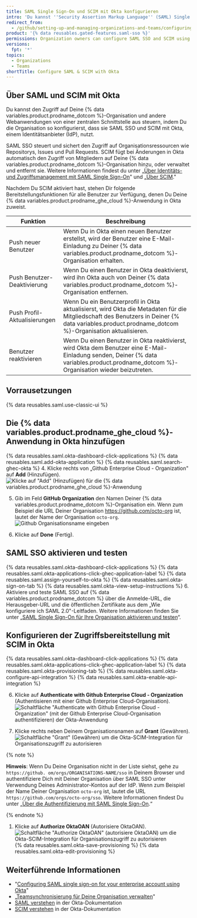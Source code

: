 ```yaml
---
title: SAML Single Sign-On und SCIM mit Okta konfigurieren
intro: 'Du kannst ''Security Assertion Markup Language'' (SAML) Single Sign-On (SSO) und ''System for Cross-Domain Identity Management'' (SCIM, System zur Identitätsverwaltung über Domänen hinweg) mit Okta verwenden, um den Zugriff auf Deine Organisation automatisch auf {% data variables.product.prodname_dotcom %} zu verwalten.'
redirect_from:
  - /github/setting-up-and-managing-organizations-and-teams/configuring-saml-single-sign-on-and-scim-using-okta
product: '{% data reusables.gated-features.saml-sso %}'
permissions: Organization owners can configure SAML SSO and SCIM using Okta for an organization.
versions:
  fpt: '*'
topics:
  - Organizations
  - Teams
shortTitle: Configure SAML & SCIM with Okta
---
```


## Über SAML und SCIM mit Okta

Du kannst den Zugriff auf Deine {% data variables.product.prodname_dotcom %}-Organisation und andere Webanwendungen von einer zentralen Schnittstelle aus steuern, indem Du die Organisation so konfigurierst, dass sie SAML SSO und SCIM mit Okta, einem Identitätsanbieter (IdP), nutzt.

SAML SSO steuert und sichert den Zugriff auf Organisationsressourcen wie Repositorys, Issues und Pull Requests. SCIM fügt bei Änderungen in Okta automatisch den Zugriff von Mitgliedern auf Deine {% data variables.product.prodname_dotcom %}-Organisation hinzu, oder verwaltet und entfernt sie. Weitere Informationen findest du unter „[Über Identitäts- und Zugriffsmanagement mit SAML Single Sign-On](/organizations/managing-saml-single-sign-on-for-your-organization/about-identity-and-access-management-with-saml-single-sign-on)" und „[Über SCIM](/organizations/managing-saml-single-sign-on-for-your-organization/about-scim)."

Nachdem Du SCIM aktiviert hast, stehen Dir folgende Bereitstellungsfunktionen für alle Benutzer zur Verfügung, denen Du Deine {% data variables.product.prodname_ghe_cloud %}-Anwendung in Okta zuweist.

| Funktion                     | Beschreibung                                                                                                                                                                                      |
| ---------------------------- | ------------------------------------------------------------------------------------------------------------------------------------------------------------------------------------------------- |
| Push neuer Benutzer          | Wenn Du in Okta einen neuen Benutzer erstellst, wird der Benutzer eine E-Mail-Einladung zu Deiner {% data variables.product.prodname_dotcom %}-Organisation erhalten.                             |
| Push Benutzer-Deaktivierung  | Wenn Du einen Benutzer in Okta deaktivierst, wird ihn Okta auch von Deiner {% data variables.product.prodname_dotcom %}-Organisation entfernen.                                                   |
| Push Profil-Aktualisierungen | Wenn Du ein Benutzerprofil in Okta aktualisierst, wird Okta die Metadaten für die Mitgliedschaft des Benutzers in Deiner {% data variables.product.prodname_dotcom %}-Organisation aktualisieren. |
| Benutzer reaktivieren        | Wenn Du einen Benutzer in Okta reaktivierst, wird Okta dem Benutzer eine E-Mail-Einladung senden, Deiner {% data variables.product.prodname_dotcom %}-Organisation wieder beizutreten.            |

## Vorrausetzungen

{% data reusables.saml.use-classic-ui %}

## Die {% data variables.product.prodname_ghe_cloud %}-Anwendung in Okta hinzufügen

{% data reusables.saml.okta-dashboard-click-applications %}
{% data reusables.saml.add-okta-application %}
{% data reusables.saml.search-ghec-okta %}
4. Klicke rechts von „Github Enterprise Cloud - Organization" auf **Add** (Hinzufügen). ![Klicke auf "Add" (Hinzufügen) für die {% data variables.product.prodname_ghe_cloud %}-Anwendung](/assets/images/help/saml/okta-add-ghec-application.png)

5. Gib im Feld **GitHub Organization** den Namen Deiner {% data variables.product.prodname_dotcom %}-Organisation ein. Wenn zum Beispiel die URL Deiner Organisation https://github.com/octo-org ist, lautet der Name der Organisation `octo-org`. ![Github Organisationsname eingeben](/assets/images/help/saml/okta-github-organization-name.png)

6. Klicke auf **Done** (Fertig).

## SAML SSO aktivieren und testen

{% data reusables.saml.okta-dashboard-click-applications %}
{% data reusables.saml.okta-applications-click-ghec-application-label %}
{% data reusables.saml.assign-yourself-to-okta %}
{% data reusables.saml.okta-sign-on-tab %}
{% data reusables.saml.okta-view-setup-instructions %}
6. Aktiviere und teste SAML SSO auf {% data variables.product.prodname_dotcom %} über die Anmelde-URL, die Herausgeber-URL und die öffentlichen Zertifikate aus dem „Wie konfiguriere ich SAML 2.0"-Leitfaden. Weitere Informationen finden Sie unter „[SAML Single Sign-On für Ihre Organisation aktivieren und testen](/organizations/managing-saml-single-sign-on-for-your-organization/enabling-and-testing-saml-single-sign-on-for-your-organization)“.

## Konfigurieren der Zugriffsbereitstellung mit SCIM in Okta

{% data reusables.saml.okta-dashboard-click-applications %}
{% data reusables.saml.okta-applications-click-ghec-application-label %}
{% data reusables.saml.okta-provisioning-tab %}
{% data reusables.saml.okta-configure-api-integration %}
{% data reusables.saml.okta-enable-api-integration %}


6. Klicke auf **Authenticate with Github Enterprise Cloud - Organization** (Authentisieren mit einer Github Enterprise Cloud-Organisation). ![Schaltfläche "Authenticate with Github Enterprise Cloud - Organization" (mit der Github Enterprise Cloud-Organisation authentifizieren) der Okta-Anwendung](/assets/images/help/saml/okta-authenticate-with-ghec-organization.png)

7. Klicke rechts neben Deinem Organisationsnamen auf **Grant** (Gewähren). ![Schaltfläche "Grant" (Gewähren) um die Okta-SCIM-Integration für Organisationszugriff zu autorisieren](/assets/images/help/saml/okta-scim-integration-grant-organization-access.png)

  {% note %}

  **Hinweis**: Wenn Du Deine Organisation nicht in der Liste siehst, gehe zu `https://github. om/orgs/ORGANISATIONS-NAME/sso` in Deinem Browser und authentifiziere Dich mit Deiner Organisation über SAML SSO unter Verwendung Deines Administrator-Kontos auf der IdP. Wenn zum Beispiel der Name Deiner Organisation `octo-org` ist, lautet die URL `https://github.com/orgs/octo-org/sso`. Weitere Informationen findest Du unter „[Über die Authentifizierung mit SAML Single Sign-On](/github/authenticating-to-github/about-authentication-with-saml-single-sign-on).“

  {% endnote %}
1. Klicke auf **Authorize OktaOAN** (Autorisiere OktaOAN). ![Schaltfläche "Authorize OktaOAN" (autorisiere OktaOAN) um die Okta-SCIM-Integration für Organisationszugriff zu autorisieren](/assets/images/help/saml/okta-scim-integration-authorize-oktaoan.png)
{% data reusables.saml.okta-save-provisioning %}
{% data reusables.saml.okta-edit-provisioning %}

## Weiterführende Informationen

- "[Configuring SAML single sign-on for your enterprise account using Okta](/github/setting-up-and-managing-your-enterprise/configuring-saml-single-sign-on-for-your-enterprise-account-using-okta)"
- „[Teamsynchronisierung für Deine Organisation verwalten](/organizations/managing-saml-single-sign-on-for-your-organization/managing-team-synchronization-for-your-organization#enabling-team-synchronization-for-okta)"
- [SAML verstehen](https://developer.okta.com/docs/concepts/saml/) in der Okta-Dokumentation
- [SCIM verstehen](https://developer.okta.com/docs/concepts/scim/) in der Okta-Dokumentation
